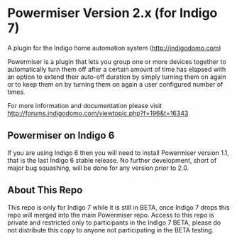 Powermiser Version 2.x (for Indigo 7)
==========

A plugin for the Indigo home automation system (http://indigodomo.com)

Powermiser is a plugin that lets you group one or more devices together to automatically turn them off after a certain amount of time has elapsed with an option to extend their auto-off duration by simply turning them on again or to keep them on by turning them on again a user configured number of times.

For more information and documentation please visit http://forums.indigodomo.com/viewtopic.php?f=196&t=16343

Powermiser on Indigo 6
-------------------
If you are using Indigo 6 then you will need to install Powermiser version 1.1, that is the last Indigo 6 stable release.  No further development, short of major bug squashing, will be done for any version prior to 2.0.

About This Repo
-------------------

This repo is only for Indigo 7 while it is still in BETA, once Indigo 7 drops this repo will merged into the main Powermiser repo.  Access to this repo is private and restricted only to participants in the Indigo 7 BETA, please do not distribute this copy to anyone not participating in the BETA testing.
